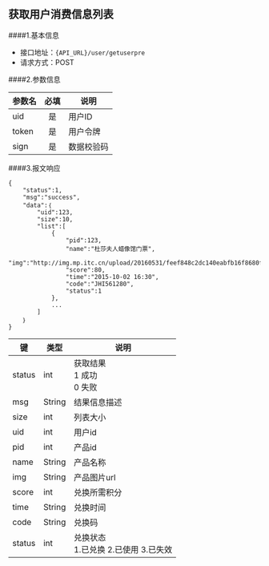 ## 获取用户消费信息列表

####1.基本信息
- 接口地址：`{API_URL}/user/getuserpre`  
- 请求方式：POST


####2.参数信息  

| 参数名    | 必填      | 说明      |
| -------   |:-------:  |--------   |
| uid       | 是        | 用户ID    |
| token     | 是        | 用户令牌  |
| sign      | 是        | 数据校验码|


####3.报文响应

```
{
	"status":1,
	"msg":"success",
	"data":｛
		"uid":123,
		"size":10,	
		"list":[
			{
				"pid":123,
				"name":"杜莎夫人蜡像馆门票",
				"img":"http://img.mp.itc.cn/upload/20160531/feef848c2dc140eabfb16f8680fcf95c_th.jpg",
				"score":80,
				"time":"2015-10-02 16:30",
				"code":"JHI561280",
				"status":1
			},
			...
		]
	｝
}
```

|键    |类型  |说明  |
|------|------|------|
|status  |int   |获取结果<br>1 成功<br>0 失败|
|msg     |String|结果信息描述|
|size    |int   |列表大小|
|uid     |int   |用户id|
|pid     |int   |产品id|
|name    |String|产品名称|
|img     |String|产品图片url    |
|score   |int|兑换所需积分|
|time    |String|兑换时间    |
|code    |String|兑换码      |
|status  |int|兑换状态<br>1.已兑换 2.已使用 3.已失效    |

